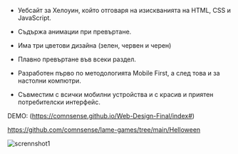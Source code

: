 - Уебсайт за Хелоуин, който отговаря на изискванията на HTML, CSS и JavaScript.

- Съдържа анимации при превъртане.

- Има три цветови дизайна (зелен, червен и черен)

- Плавно превъртане във всеки раздел.

- Разработен първо по методологията Mobile First, а след това и за настолни компютри.

- Съвместим с всички мобилни устройства и с красив и приятен потребителски интерфейс.



 
DEMO: (https://comnsense.github.io/Web-Design-Final/index#)

https://github.com/comnsense/lame-games/tree/main/Helloween

 
![scrennshot1](https://github.com/comnsense/Web-Design-Final/assets/111774303/fb464e4c-a91f-4b3b-b03e-1b5a995c7482)
